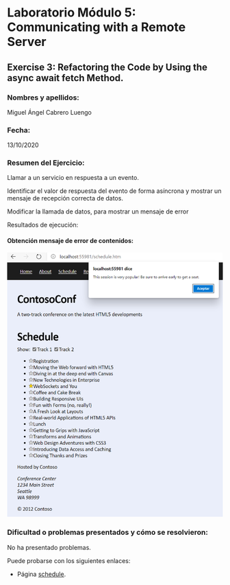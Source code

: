 ﻿# Laboratorio Módulo 5: Communicating with a Remote Server
## Exercise 3: Refactoring the Code by Using the async await fetch Method.
### Nombres y apellidos:
Miguel Ángel Cabrero Luengo
### Fecha:
13/10/2020
### Resumen del Ejercicio:

Llamar a un servicio en respuesta a un evento.

Identificar el valor de respuesta del evento de forma asíncrona y mostrar un mensaje de recepción correcta de datos.

Modificar la llamada de datos, para mostrar un mensaje de error

Resultados de ejecución:

#### Obtención mensaje de error de contenidos:
<img src="images/resultados/01.png">

### Dificultad o problemas presentados y cómo se resolvieron:
No ha presentado problemas.


Puede probarse con los siguientes enlaces:

- Página <a href="schedule.htm" target="_blank">schedule</a>.